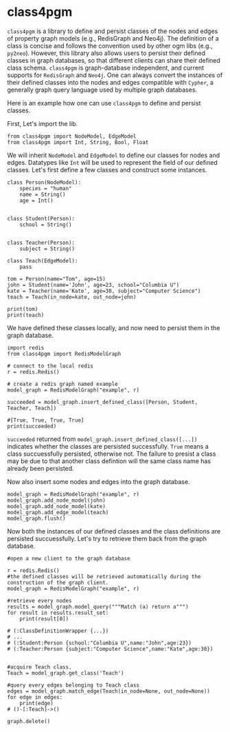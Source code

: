 # class4pgm
`class4pgm` is a library to define and persist classes of the nodes and edges of property graph models (e.g., RedisGraph and Neo4j). The definition of a class is concise and follows the convention used by other ogm libs (e.g., `py2neo`). However, this library also allows users to persist their defined classes in graph databases, so that different clients can share their defined class schema. `class4pgm` is graph-database independent, and current supports for `RedisGraph` and `Neo4j`. One can always convert the instances of their defined classes into the nodes and edges compatible with `Cypher`, a generally graph query language used by multiple graph databases.


Here is an example how one can use `class4pgm` to define and persist classes.

First, Let's import the lib.

```
from class4pgm import NodeModel, EdgeModel
from class4pgm import Int, String, Bool, Float
```

We will inherit `NodeModel` and `EdgeModel` to define our classes for nodes and edges. Datatypes like `Int` will be used to represent the field of our defined classes. Let's first define a few classes and construct some instances.

```
class Person(NodeModel):
    species = "human"
    name = String()
    age = Int()


class Student(Person):
    school = String()


class Teacher(Person):
    subject = String()

class Teach(EdgeModel):
    pass

tom = Person(name="Tom", age=15)
john = Student(name='John', age=23, school="Columbia U")
kate = Teacher(name='Kate', age=30, subject="Computer Science")
teach = Teach(in_node=kate, out_node=john)

print(tom)
print(teach)
```

We have defined these classes locally, and now need to persist them in the graph database.

```
import redis
from class4pgm import RedisModelGraph

# connect to the local redis
r = redis.Redis()

# create a redis graph named example
model_graph = RedisModelGraph("example", r)

succeeded = model_graph.insert_defined_class([Person, Student, Teacher, Teach])

#[True, True, True, True]
print(succeeded)
```
`succeeded` returned from `model_graph.insert_defined_class([...])` indicates whether the classes are persisted successfully. `True` means a class succuessfully persisted, otherwise not. The failure to presist a class may be due to that another class defintion will the same class name has already been persisted.

Now also insert some nodes and edges into the graph database.

```
model_graph = RedisModelGraph("example", r)
model_graph.add_node_model(john)
model_graph.add_node_model(kate)
model_graph.add_edge_model(teach)
model_graph.flush()
```

Now both the instances of our defined classes and the class definitions are persisted succuessfully. Let's try to retrieve them back from the graph database. 

```
#open a new client to the graph database

r = redis.Redis()
#the defined classes will be retrieved automatically during the construction of the graph client.
model_graph = RedisModelGraph("example", r)

#retrieve every nodes
results = model_graph.model_query("""Match (a) return a""")
for result in results.result_set:
    print(result[0])
    
# (:ClassDefinitionWrapper {...})
# ...
# (:Student:Person {school:"Columbia U",name:"John",age:23})
# (:Teacher:Person {subject:"Computer Science",name:"Kate",age:30})
    

#acquire Teach class.
Teach = model_graph.get_class('Teach')

#query every edges belonging to Teach class
edges = model_graph.match_edge(Teach(in_node=None, out_node=None))
for edge in edges:
    print(edge)
# ()-[:Teach]->()

graph.delete()


```



